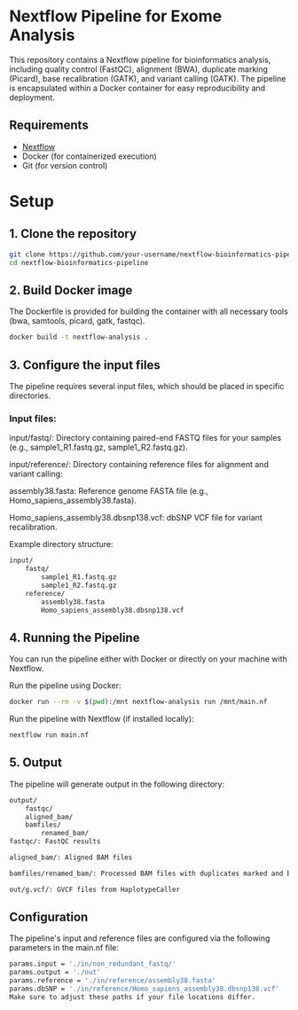 # Nextflow Pipeline for Exome Analysis

This repository contains a Nextflow pipeline for bioinformatics analysis, including quality control (FastQC), alignment (BWA), duplicate marking (Picard), base recalibration (GATK), and variant calling (GATK). The pipeline is encapsulated within a Docker container for easy reproducibility and deployment.

## Requirements

- [Nextflow](https://www.nextflow.io/)
- Docker (for containerized execution)
- Git (for version control)

# Setup

## 1. Clone the repository

```bash
git clone https://github.com/your-username/nextflow-bioinformatics-pipeline.git
cd nextflow-bioinformatics-pipeline
```

## 2. Build Docker image
The Dockerfile is provided for building the container with all necessary tools (bwa, samtools, picard, gatk, fastqc).

```bash
docker build -t nextflow-analysis .
```
## 3. Configure the input files
The pipeline requires several input files, which should be placed in specific directories.

### Input files:
input/fastq/: Directory containing paired-end FASTQ files for your samples (e.g., sample1_R1.fastq.gz, sample1_R2.fastq.gz).

input/reference/: Directory containing reference files for alignment and variant calling:

assembly38.fasta: Reference genome FASTA file (e.g., Homo_sapiens_assembly38.fasta).

Homo_sapiens_assembly38.dbsnp138.vcf: dbSNP VCF file for variant recalibration.

Example directory structure:
```bash
input/
    fastq/
        sample1_R1.fastq.gz
        sample1_R2.fastq.gz
    reference/
        assembly38.fasta
        Homo_sapiens_assembly38.dbsnp138.vcf
```
## 4. Running the Pipeline
You can run the pipeline either with Docker or directly on your machine with Nextflow.

Run the pipeline using Docker:
```bash
docker run --rm -v $(pwd):/mnt nextflow-analysis run /mnt/main.nf
```
Run the pipeline with Nextflow (if installed locally):
```bash
nextflow run main.nf
```
## 5. Output
The pipeline will generate output in the following directory:

```bash
output/
    fastqc/
    aligned_bam/
    bamfiles/
        renamed_bam/
fastqc/: FastQC results

aligned_bam/: Aligned BAM files

bamfiles/renamed_bam/: Processed BAM files with duplicates marked and base recalibrated

out/g.vcf/: GVCF files from HaplotypeCaller
```

## Configuration
The pipeline's input and reference files are configured via the following parameters in the main.nf file:

```bash
params.input = './in/non_redundant_fastq/'
params.output = './out'
params.reference = './in/reference/assembly38.fasta'
params.dbSNP = './in/reference/Homo_sapiens_assembly38.dbsnp138.vcf'
Make sure to adjust these paths if your file locations differ.
```
